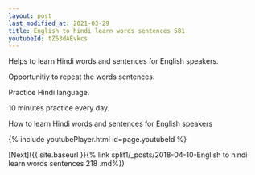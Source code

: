```yaml
---
layout: post
last_modified_at: 2021-03-29
title: English to hindi learn words sentences 581 
youtubeId: tZ63dAEvkcs
---
```

 
 
Helps to learn Hindi words and sentences for English speakers.

Opportunitiy to repeat the words sentences. 

Practice Hindi language. 
 
10 minutes practice every day. 
 
How to learn Hindi words and sentences for English speakers 
 
{% include youtubePlayer.html id=page.youtubeId %}
 
 
[Next]({{ site.baseurl }}{% link  split1/_posts/2018-04-10-English to hindi learn words sentences 218 .md%})
 
